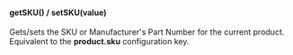 
#### getSKU() / setSKU(value)

Gets/sets the SKU or Manufacturer's Part Number for the current product. Equivalent to the __product.sku__ configuration key.
